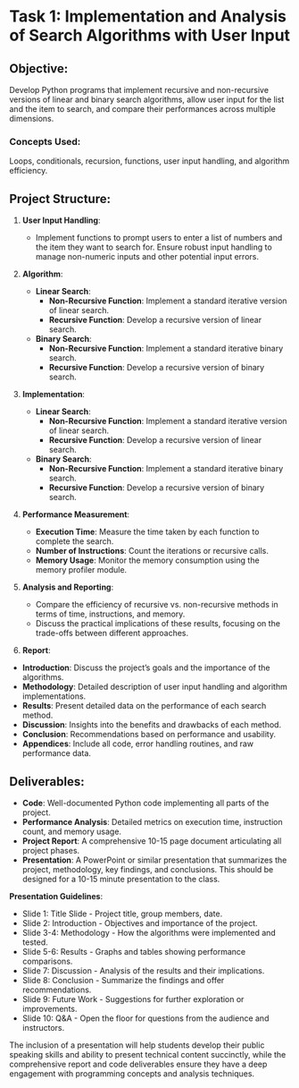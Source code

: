 # Task 1:  Implementation and Analysis of Search Algorithms with User Input
## Objective:
Develop Python programs that implement recursive and non-recursive versions of linear and binary search algorithms, allow user input for the list and the item to search, and compare their performances across multiple dimensions.
### Concepts Used:
Loops, conditionals, recursion, functions, user input handling, and algorithm efficiency.
## Project Structure:
1.	**User Input Handling**:
    - Implement functions to prompt users to enter a list of numbers and the item they want to search for. Ensure robust input handling to manage non-numeric inputs and other potential input errors.
2.	**Algorithm**:
    - **Linear Search**:
        - **Non-Recursive Function**: Implement a standard iterative version of linear search.
        - **Recursive Function**: Develop a recursive version of linear search.
    - **Binary Search**:
        - **Non-Recursive Function**: Implement a standard iterative binary search.
        - **Recursive Function**: Develop a recursive version of binary search.
3.	**Implementation**:
    - **Linear Search**:
        - **Non-Recursive Function**: Implement a standard iterative version of linear search.
        - **Recursive Function**: Develop a recursive version of linear search.
    - **Binary Search**:
        - **Non-Recursive Function**: Implement a standard iterative binary search.
        - **Recursive Function**: Develop a recursive version of binary search.

4.	**Performance Measurement**:
    - **Execution Time**: Measure the time taken by each function to complete the search.
    - **Number of Instructions**: Count the iterations or recursive calls.
    - **Memory Usage**: Monitor the memory consumption using the memory profiler module.

5.	**Analysis and Reporting**:
    - Compare the efficiency of recursive vs. non-recursive methods in terms of time, instructions, and memory.
    - Discuss the practical implications of these results, focusing on the trade-offs between different approaches.

6.	**Report**:
- **Introduction**: Discuss the project’s goals and the importance of the algorithms.
- **Methodology**: Detailed description of user input handling and algorithm implementations.
- **Results**: Present detailed data on the performance of each search method.
- **Discussion**: Insights into the benefits and drawbacks of each method.
- **Conclusion**: Recommendations based on performance and usability.
- **Appendices**: Include all code, error handling routines, and raw performance data.

## Deliverables:
- **Code**: Well-documented Python code implementing all parts of the project.
- **Performance Analysis**: Detailed metrics on execution time, instruction count, and memory usage.
- **Project Report**: A comprehensive 10-15 page document articulating all project phases.
- **Presentation**: A PowerPoint or similar presentation that summarizes the project, methodology, key findings, and conclusions. This should be designed for a 10-15 minute presentation to the class.

**Presentation Guidelines**:
- Slide 1: Title Slide - Project title, group members, date.
- Slide 2: Introduction - Objectives and importance of the project.
- Slide 3-4: Methodology - How the algorithms were implemented and tested.
- Slide 5-6: Results - Graphs and tables showing performance comparisons.
- Slide 7: Discussion - Analysis of the results and their implications.
- Slide 8: Conclusion - Summarize the findings and offer recommendations.
- Slide 9: Future Work - Suggestions for further exploration or improvements.
- Slide 10: Q&A - Open the floor for questions from the audience and instructors.

The inclusion of a presentation will help students develop their public speaking skills and ability to present technical content succinctly, while the comprehensive report and code deliverables ensure they have a deep engagement with programming concepts and analysis techniques.
